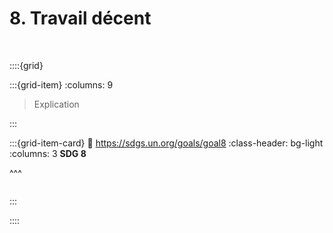 # 8. Travail décent

<br>

::::{grid}

:::{grid-item}
:columns: 9

> Explication


:::

:::{grid-item-card}
:link: https://sdgs.un.org/goals/goal8
:class-header: bg-light
:columns: 3
**SDG 8**

^^^

```{image} ../../_static/Images/F-SDG-Icons-2019-WEB/F-WEB-Goal-08.png

```

:::

::::